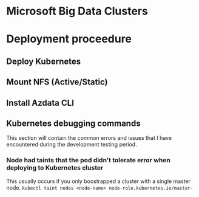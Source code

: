 # Microsoft Big Data Clusters

# Deployment proceedure
## Deploy Kubernetes
## Mount NFS (Active/Static)
## Install Azdata CLI

## Kubernetes debugging commands
This section will contain the common errors and issues that I have encountered during the development testing period. 
### Node had taints that the pod didn't tolerate error when deploying to Kubernetes cluster
This usually occurs if you only boostrapped a cluster with a single master node. 
`kubectl taint nodes <node-name> node-role.kubernetes.io/master-`